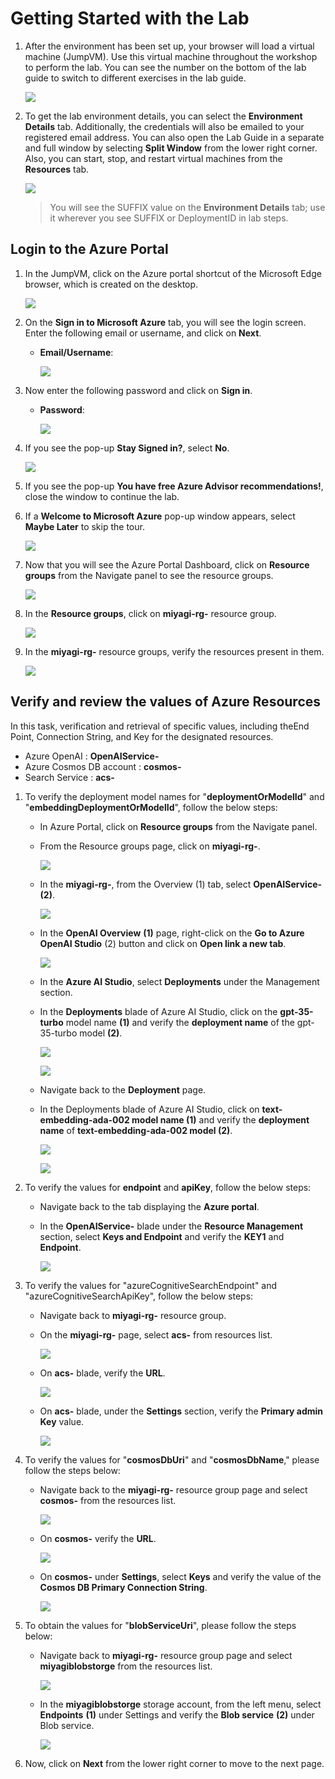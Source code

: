 # Getting Started with the Lab

1. After the environment has been set up, your browser will load a virtual machine (JumpVM). Use this virtual machine throughout the workshop to perform the lab. You can see the number on the bottom of the lab guide to switch to different exercises in the lab guide.

   ![](./Media/gettingstartedpagenew1.png)
 
1. To get the lab environment details, you can select the **Environment Details** tab. Additionally, the credentials will also be emailed to your registered email address. You can also open the Lab Guide in a separate and full window by selecting **Split Window** from the lower right corner. Also, you can start, stop, and restart virtual machines from the **Resources** tab.

    ![](./Media/gettingstartedpagenew22.png.png)
   
   > You will see the SUFFIX value on the **Environment Details** tab; use it wherever you see SUFFIX or DeploymentID in lab steps.
 
## Login to the Azure Portal

1. In the JumpVM, click on the Azure portal shortcut of the Microsoft Edge browser, which is created on the desktop.

   ![](./Media/gettingstartpage3.png)

1. On the **Sign in to Microsoft Azure** tab, you will see the login screen. Enter the following email or username, and click on **Next**. 

   * **Email/Username**: **<inject key="AzureAdUserEmail"></inject>**

     ![](./Media/img4.png)
     
1. Now enter the following password and click on **Sign in**.
   
   * **Password**: **<inject key="AzureAdUserPassword"></inject>**

     ![](./Media/img5.png)
   
1. If you see the pop-up **Stay Signed in?**, select **No**.

   ![](./Media/img7.png)

1. If you see the pop-up **You have free Azure Advisor recommendations!**, close the window to continue the lab.

1. If a **Welcome to Microsoft Azure** pop-up window appears, select **Maybe Later** to skip the tour.

    ![](./Media/img6.png)
   
1. Now that you will see the Azure Portal Dashboard, click on **Resource groups** from the Navigate panel to see the resource groups.

   ![](./Media/img10.png)

1. In the **Resource groups**, click on **miyagi-rg-<inject key="DeploymentID" enableCopy="false"/>** resource group.

   ![](./Media/resource-group.png)

1. In the **miyagi-rg-<inject key="DeploymentID" enableCopy="false"/>** resource groups, verify the resources present in them.

   ![](./Media/resources.png)

## Verify and review the values of Azure Resources

In this task, verification and retrieval of specific values, including theEnd Point, Connection String, and Key for the designated resources.

   - Azure OpenAI : **OpenAIService-<inject key="DeploymentID" enableCopy="false"/>** 
   - Azure Cosmos DB account : **cosmos-<inject key="DeploymentID" enableCopy="false"/>**
   - Search Service : **acs-<inject key="DeploymentID" enableCopy="false"/>**

1. To verify the deployment model names for "**deploymentOrModelId**" and "**embeddingDeploymentOrModelId**", follow the below steps:
   
      - In Azure Portal, click on **Resource groups** from the Navigate panel.

      - From the Resource groups page, click on **miyagi-rg-<inject key="DeploymentID" enableCopy="false"/>**.

         ![](./Media/image-rg-1.png)

      - In the **miyagi-rg-<inject key="DeploymentID" enableCopy="false"/>**, from the Overview (1) tab, select **OpenAIService-<inject key="DeploymentID" enableCopy="false"/> (2)**.

        ![](./Media/image-rg-2.png)

      - In the **OpenAI Overview** **(1)** page, right-click on the **Go to Azure OpenAI Studio** (2) button and click on **Open link a new tab**.

         ![](./Media/image-rg-03.png) 
   
      - In the **Azure AI Studio**, select **Deployments** under the Management section.

      - In the **Deployments** blade of Azure AI Studio, click on the **gpt-35-turbo** model name **(1)** and verify the **deployment name** of the gpt-35-turbo model **(2)**.

          ![](./Media/image-rg-7.png)
        
          ![](./Media/image-rg-8.png)
      
      -  Navigate back to the **Deployment** page.

      - In the Deployments blade of Azure AI Studio, click on **text-embedding-ada-002 model name (1)** and verify the **deployment name** of **text-embedding-ada-002 model (2)**.
        
         ![](./Media/image-rg-10.png)

         ![](./Media/image-rg-11.png)

1. To verify the values for **endpoint** and **apiKey**, follow the below steps:

   -  Navigate back to the tab displaying the **Azure portal**. 

   -  In the **OpenAIService-<inject key="DeploymentID" enableCopy="false"/>** blade under the **Resource Management** section, select **Keys and Endpoint** and verify the **KEY1** and **Endpoint**.
     
      ![](./Media/image-rg-3.png)

1. To verify the values for  "azureCognitiveSearchEndpoint" and "azureCognitiveSearchApiKey", follow the below steps:
   
   - Navigate back to **miyagi-rg-<inject key="DeploymentID" enableCopy="false"/>** resource group.

   - On the **miyagi-rg-<inject key="DeploymentID" enableCopy="false"/>** page, select **acs-<inject key="DeploymentID" enableCopy="false"/>** from resources list.

      ![](./Media/image-rg-12.png)
 
   - On **acs-<inject key="DeploymentID" enableCopy="false"/>** blade, verify the **URL**.
   
      ![](./Media/image-rg-13.png)

   - On **acs-<inject key="DeploymentID" enableCopy="false"/>** blade, under the **Settings** section, verify the **Primary admin Key** value.
   
      ![](./Media/image-rg-14.png)

1. To verify the values for "**cosmosDbUri**" and "**cosmosDbName**," please follow the steps below:

   - Navigate back to the **miyagi-rg-<inject key="DeploymentID" enableCopy="false"/>** resource group page and select **cosmos-<inject key="DeploymentID" enableCopy="false"/>** from the resources list.

     ![](./Media/image-rg-15.png)

   - On **cosmos-<inject key="DeploymentID" enableCopy="false"/>** verify the **URL**.
     
     ![](./Media/image-rg-16.png)

   - On **cosmos-<inject key="DeploymentID" enableCopy="false"/>** under **Settings**, select **Keys** and verify the value of the **Cosmos DB Primary Connection String**.

     ![](./Media/cs.png)

1. To obtain the values for  "**blobServiceUri**", please follow the steps below:

   - Navigate back to **miyagi-rg-<inject key="DeploymentID" enableCopy="false"/>** resource group page and select **miyagiblobstorge<inject key="DeploymentID" enableCopy="false"/>** from the resources list.

     ![](./Media/select-storage-account.png)

   - In the **miyagiblobstorge<inject key="DeploymentID" enableCopy="false"/>** storage account, from the left menu, select **Endpoints** **(1)** under Settings and verify the **Blob service** **(2)** under Blob service.

     ![](./Media/blob-storage-endpoint.png)

1. Now, click on **Next** from the lower right corner to move to the next page.
